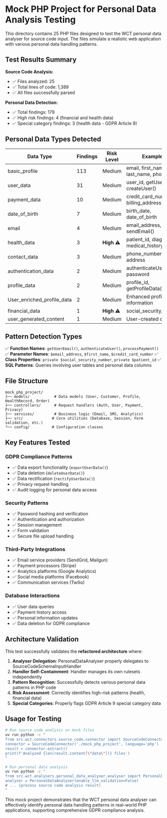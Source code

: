 # Mock PHP Project for Personal Data Analysis Testing

This directory contains 25 PHP files designed to test the WCT personal data analyser for source code input. The files simulate a realistic web application with various personal data handling patterns.

## Test Results Summary

**Source Code Analysis:**
- ✅ Files analyzed: 25
- ✅ Total lines of code: 1,389
- ✅ All files successfully parsed

**Personal Data Detection:**
- ✅ Total findings: 179
- ✅ High risk findings: 4 (financial and health data)
- ✅ Special category findings: 3 (health data - GDPR Article 9)

## Personal Data Types Detected

| Data Type | Findings | Risk Level | Examples |
|-----------|----------|------------|----------|
| basic_profile | 113 | Medium | email, first_name, last_name, phone |
| user_data | 31 | Medium | user_id, getUserData(), createUser() |
| payment_data | 10 | Medium | credit_card_number, billing_address |
| date_of_birth | 7 | Medium | birth_date, date_of_birth |
| email | 4 | Medium | email_address, sendEmail() |
| health_data | 3 | **High** ⚠️ | patient_id, diagnosis, medical_history |
| contact_data | 3 | Medium | phone_number, address |
| authentication_data | 2 | Medium | authenticateUser(), password |
| profile_data | 2 | Medium | profile_id, getProfileData() |
| User_enriched_profile_data | 2 | Medium | Enhanced profile information |
| financial_data | 1 | **High** ⚠️ | social_security_number |
| user_generated_content | 1 | Medium | User-created content |

## Pattern Detection Types

✅ **Function Names**: `getUserEmail()`, `authenticateUser()`, `processPayment()`
✅ **Parameter Names**: `$email_address`, `$first_name`, `$credit_card_number`
✅ **Class Properties**: `private $social_security_number`, `private $patient_id`
✅ **SQL Patterns**: Queries involving user tables and personal data columns

## File Structure

```
mock_php_project/
├── models/           # Data models (User, Customer, Profile, HealthRecord, Order)
├── controllers/      # Request handlers (Auth, User, Payment, Privacy)
├── services/         # Business logic (Email, SMS, Analytics)
├── src/             # Core utilities (Database, Session, Form validation, etc.)
└── config/          # Configuration classes
```

## Key Features Tested

### GDPR Compliance Patterns
- ✅ Data export functionality (`exportUserData()`)
- ✅ Data deletion (`deleteUserData()`)
- ✅ Data rectification (`rectifyUserData()`)
- ✅ Privacy request handling
- ✅ Audit logging for personal data access

### Security Patterns
- ✅ Password hashing and verification
- ✅ Authentication and authorization
- ✅ Session management
- ✅ Form validation
- ✅ Secure file upload handling

### Third-Party Integrations
- ✅ Email service providers (SendGrid, Mailgun)
- ✅ Payment processors (Stripe)
- ✅ Analytics platforms (Google Analytics)
- ✅ Social media platforms (Facebook)
- ✅ Communication services (Twilio)

### Database Interactions
- ✅ User data queries
- ✅ Payment history access
- ✅ Personal information updates
- ✅ Data deletion for GDPR compliance

## Architecture Validation

This test successfully validates the **refactored architecture** where:

1. **Analyser Delegation**: PersonalDataAnalyser properly delegates to SourceCodeSchemaInputHandler
2. **Handler Self-Containment**: Handler manages its own rulesets independently
3. **Pattern Recognition**: Successfully detects various personal data patterns in PHP code
4. **Risk Assessment**: Correctly identifies high-risk patterns (health, financial data)
5. **Special Categories**: Properly flags GDPR Article 9 special category data

## Usage for Testing

```bash
# Run source code analysis on mock files
uv run python -c "
from src.wct.connectors.source_code.connector import SourceCodeConnector
connector = SourceCodeConnector('./mock_php_project', language='php')
result = connector.extract()
print(f'Analyzed {len(result.content[\"data\"])} files')
"

# Run personal data analysis
uv run python -c "
from src.wct.analysers.personal_data_analyser.analyser import PersonalDataAnalyser
analyser = PersonalDataAnalyser(enable_llm_validation=False)
# ... (process source code analysis result)
"
```

This mock project demonstrates that the WCT personal data analyser can effectively identify personal data handling patterns in real-world PHP applications, supporting comprehensive GDPR compliance analysis.
